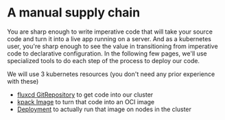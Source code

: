 # A manual supply chain

You are sharp enough to write imperative code that will take your source code
and turn it into a live app running on a server. And as a kubernetes user,
you're sharp enough to see the value in transitioning from imperative code
to declarative configuration. In the following few pages, we'll use specialized
tools to do each step of the process to deploy our code.

We will use 3 kubernetes resources (you don't need any prior experience with
these)

- [fluxcd GitRepository](https://fluxcd.io/docs/components/source/gitrepositories/)
  to get code into our cluster
- [kpack Image](https://github.com/pivotal/kpack/blob/main/docs/image.md)
  to turn that code into an OCI image
- [Deployment](https://kubernetes.io/docs/concepts/workloads/controllers/deployment/)
  to actually run that image on nodes in the cluster
